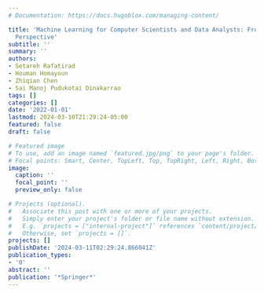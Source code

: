 ```yaml
---
# Documentation: https://docs.hugoblox.com/managing-content/

title: 'Machine Learning for Computer Scientists and Data Analysts: From an Applied
  Perspective'
subtitle: ''
summary: ''
authors:
- Setareh Rafatirad
- Houman Homayoun
- Zhiqian Chen
- Sai Manoj Pudukotai Dinakarrao
tags: []
categories: []
date: '2022-01-01'
lastmod: 2024-03-10T21:29:24-05:00
featured: false
draft: false

# Featured image
# To use, add an image named `featured.jpg/png` to your page's folder.
# Focal points: Smart, Center, TopLeft, Top, TopRight, Left, Right, BottomLeft, Bottom, BottomRight.
image:
  caption: ''
  focal_point: ''
  preview_only: false

# Projects (optional).
#   Associate this post with one or more of your projects.
#   Simply enter your project's folder or file name without extension.
#   E.g. `projects = ["internal-project"]` references `content/project/deep-learning/index.md`.
#   Otherwise, set `projects = []`.
projects: []
publishDate: '2024-03-11T02:29:24.866041Z'
publication_types:
- '0'
abstract: ''
publication: '*Springer*'
---
```


